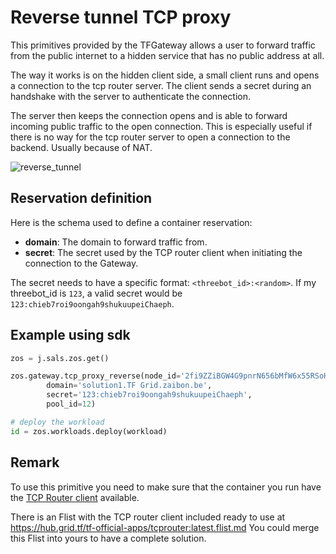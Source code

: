 # Reverse tunnel TCP proxy

This primitives provided by the TFGateway allows a user to forward traffic from the public internet to a hidden service that has no public address at all.

The way it works is on the hidden client side, a small client runs and opens a connection to the tcp router server. The client sends a secret during an handshake with the server to authenticate the connection.

The server then keeps the connection opens and is able to forward incoming public traffic to the open connection. This is especially useful if there is no way for the tcp router server to open a connection to the backend. Usually because of NAT.

![reverse_tunnel](sdk__reverse_tunnel.png  )

## Reservation definition

Here is the schema used to define a container reservation:

- **domain**: The domain to forward traffic from.
- **secret**: The secret used by the TCP router client when initiating the connection to the Gateway.

The secret needs to have a specific format: `<threebot_id>:<random>`.
If my threebot_id is `123`, a valid secret would be `123:chieb7roi9oongah9shukuupeiChaeph`.

## Example using sdk

``` python
zos = j.sals.zos.get()

zos.gateway.tcp_proxy_reverse(node_id='2fi9ZZiBGW4G9pnrN656bMfW6x55RSoHDeMrd9pgSA8T',
        domain='solution1.TF Grid.zaibon.be',
        secret='123:chieb7roi9oongah9shukuupeiChaeph',
        pool_id=12)

# deploy the workload
id = zos.workloads.deploy(workload)
```

## Remark

To use this primitive you need to make sure that the container you run have the [TCP Router client](https://github.com/Threefoldtech/tcprouter/tree/master/cmds/client) available.

There is an Flist with the TCP router client included ready to use at https://hub.grid.tf/tf-official-apps/tcprouter:latest.flist.md
You could merge this Flist into yours to have a complete solution.